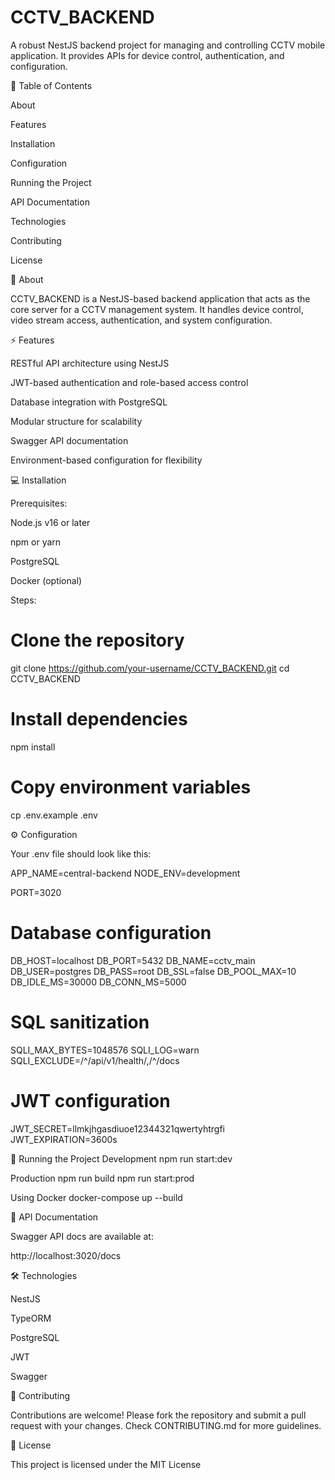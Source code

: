 # CCTV_BACKEND
A robust NestJS backend project for managing and controlling CCTV mobile application.
It provides APIs for device control, authentication, and configuration.

📂 Table of Contents

About

Features

Installation

Configuration

Running the Project

API Documentation

Technologies

Contributing

License

📝 About

CCTV_BACKEND is a NestJS-based backend application that acts as the core server for a CCTV management system.
It handles device control, video stream access, authentication, and system configuration.

⚡ Features

RESTful API architecture using NestJS

JWT-based authentication and role-based access control

Database integration with PostgreSQL

Modular structure for scalability

Swagger API documentation

Environment-based configuration for flexibility

💻 Installation

Prerequisites:

Node.js v16 or later

npm or yarn

PostgreSQL

Docker (optional)

Steps:

# Clone the repository
git clone https://github.com/your-username/CCTV_BACKEND.git
cd CCTV_BACKEND

# Install dependencies
npm install

# Copy environment variables
cp .env.example .env

⚙ Configuration

Your .env file should look like this:

APP_NAME=central-backend
NODE_ENV=development

PORT=3020

# Database configuration
DB_HOST=localhost
DB_PORT=5432
DB_NAME=cctv_main
DB_USER=postgres
DB_PASS=root
DB_SSL=false
DB_POOL_MAX=10
DB_IDLE_MS=30000
DB_CONN_MS=5000

# SQL sanitization
SQLI_MAX_BYTES=1048576
SQLI_LOG=warn
SQLI_EXCLUDE=/^\/api\/v1\/health/,/^\/docs

# JWT configuration
JWT_SECRET=llmkjhgasdiuoe12344321qwertyhtrgfi
JWT_EXPIRATION=3600s

🚀 Running the Project
Development
npm run start:dev

Production
npm run build
npm run start:prod

Using Docker
docker-compose up --build

📄 API Documentation

Swagger API docs are available at:

http://localhost:3020/docs

🛠 Technologies

NestJS

TypeORM

PostgreSQL

JWT

Swagger

🤝 Contributing

Contributions are welcome!
Please fork the repository and submit a pull request with your changes.
Check CONTRIBUTING.md
 for more guidelines.

📜 License

This project is licensed under the MIT License